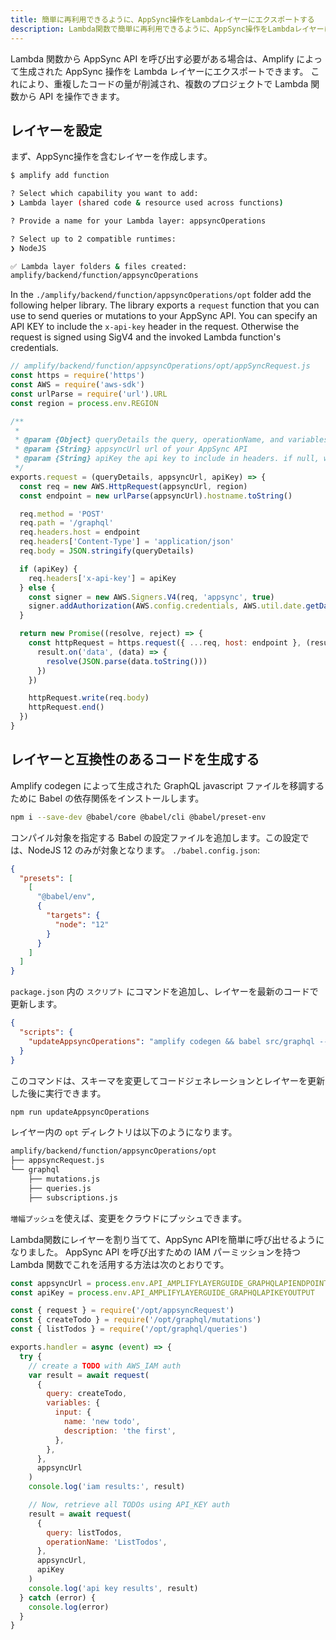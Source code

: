 ```yaml
---
title: 簡単に再利用できるように、AppSync操作をLambdaレイヤーにエクスポートする
description: Lambda関数で簡単に再利用できるように、AppSync操作をLambdaレイヤーにエクスポートする方法
---
```


Lambda 関数から AppSync API を呼び出す必要がある場合は、Amplify によって生成された AppSync 操作を Lambda レイヤーにエクスポートできます。 これにより、重複したコードの量が削減され、複数のプロジェクトで Lambda 関数から API を操作できます。

## レイヤーを設定

まず、AppSync操作を含むレイヤーを作成します。

```sh
$ amplify add function

? Select which capability you want to add:
❯ Lambda layer (shared code & resource used across functions)

? Provide a name for your Lambda layer: appsyncOperations

? Select up to 2 compatible runtimes:
❯ NodeJS

✅ Lambda layer folders & files created:
amplify/backend/function/appsyncOperations
```

In the `./amplify/backend/function/appsyncOperations/opt` folder add the following helper library. The library exports a `request` function that you can use to send queries or mutations to your AppSync API. You can specify an API KEY to include the `x-api-key` header in the request. Otherwise the request is signed using SigV4 and the invoked Lambda function's credentials.

```javascript
// amplify/backend/function/appsyncOperations/opt/appSyncRequest.js
const https = require('https')
const AWS = require('aws-sdk')
const urlParse = require('url').URL
const region = process.env.REGION

/**
 *
 * @param {Object} queryDetails the query, operationName, and variables
 * @param {String} appsyncUrl url of your AppSync API
 * @param {String} apiKey the api key to include in headers. if null, will sign with SigV4
 */
exports.request = (queryDetails, appsyncUrl, apiKey) => {
  const req = new AWS.HttpRequest(appsyncUrl, region)
  const endpoint = new urlParse(appsyncUrl).hostname.toString()

  req.method = 'POST'
  req.path = '/graphql'
  req.headers.host = endpoint
  req.headers['Content-Type'] = 'application/json'
  req.body = JSON.stringify(queryDetails)

  if (apiKey) {
    req.headers['x-api-key'] = apiKey
  } else {
    const signer = new AWS.Signers.V4(req, 'appsync', true)
    signer.addAuthorization(AWS.config.credentials, AWS.util.date.getDate())
  }

  return new Promise((resolve, reject) => {
    const httpRequest = https.request({ ...req, host: endpoint }, (result) => {
      result.on('data', (data) => {
        resolve(JSON.parse(data.toString()))
      })
    })

    httpRequest.write(req.body)
    httpRequest.end()
  })
}
```

## レイヤーと互換性のあるコードを生成する

Amplify codegen によって生成された GraphQL javascript ファイルを移調するために Babel の依存関係をインストールします。

```sh
npm i --save-dev @babel/core @babel/cli @babel/preset-env
```

コンパイル対象を指定する Babel の設定ファイルを追加します。この設定では、NodeJS 12 のみが対象となります。 `./babel.config.json`:

```json
{
  "presets": [
    [
      "@babel/env",
      {
        "targets": {
          "node": "12"
        }
      }
    ]
  ]
}
```

`package.json` 内の `スクリプト` にコマンドを追加し、レイヤーを最新のコードで更新します。

```json
{
  "scripts": {
    "updateAppsyncOperations": "amplify codegen && babel src/graphql --config-file -./babel.config.json -d ./amplify/backend/function/appsyncOperations/opt/graphql/"
  }
}
```

このコマンドは、スキーマを変更してコードジェネレーションとレイヤーを更新した後に実行できます。

```sh
npm run updateAppsyncOperations
```

レイヤー内の `opt` ディレクトリは以下のようになります。

```sh
amplify/backend/function/appsyncOperations/opt
├── appsyncRequest.js
└── graphql
    ├── mutations.js
    ├── queries.js
    ├── subscriptions.js
```

`増幅プッシュ`を使えば、変更をクラウドにプッシュできます。

Lambda関数にレイヤーを割り当てて、AppSync APIを簡単に呼び出せるようになりました。 AppSync API を呼び出すための IAM パーミッションを持つ Lambda 関数でこれを活用する方法は次のとおりです。

```javascript
const appsyncUrl = process.env.API_AMPLIFYLAYERGUIDE_GRAPHQLAPIENDPOINTOUTPUT
const apiKey = process.env.API_AMPLIFYLAYERGUIDE_GRAPHQLAPIKEYOUTPUT

const { request } = require('/opt/appsyncRequest')
const { createTodo } = require('/opt/graphql/mutations')
const { listTodos } = require('/opt/graphql/queries')

exports.handler = async (event) => {
  try {
    // create a TODO with AWS_IAM auth
    var result = await request(
      {
        query: createTodo,
        variables: {
          input: {
            name: 'new todo',
            description: 'the first',
          },
        },
      },
      appsyncUrl
    )
    console.log('iam results:', result)

    // Now, retrieve all TODOs using API_KEY auth
    result = await request(
      {
        query: listTodos,
        operationName: 'ListTodos',
      },
      appsyncUrl,
      apiKey
    )
    console.log('api key results', result)
  } catch (error) {
    console.log(error)
  }
}
```
